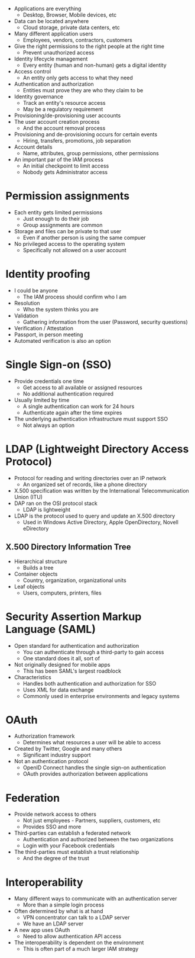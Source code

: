- Applications are everything
	- Desktop, Browser, Mobile devices, etc
- Data can be located anywhere
	- Cloud storage, private data centers, etc
- Many different application users
	- Employees, vendors, contractors, customers
- Give the right permissions to the right people at the right time
	- Prevent unauthorized access
- Identity lifecycle management
	- Every entity (human and non-human) gets a digital identity
- Access control
	- An entity only gets access to what they need
- Authentication and authorization
	- Entities must prove they are who they claim to be
- Identity governance
	- Track an entity's resource access
	- May be a regulatory requirement
- Provisioning/de-provisioning user accounts
- The user account creation process
	- And the account removal process
- Provisioning and de-provisioning occurs for certain events
	- Hiring, transfers, promotions, job separation
- Account details
	- Name, attributes, group permissions, other permissions
- An important par of the IAM process
	- An initial checkpoint to limit access
	- Nobody gets Administrator access
# Permission assignments
- Each entity gets limited permissions
	- Just enough to do their job
	- Group assignments are common
- Storage and files can be private to that user
	- Even if another person is using the same compuer
- No privileged access to the operating system
	- Specifically not allowed on a user account
# Identity proofing
- I could be anyone
	- The IAM process should confirm who I am
- Resolution
	- Who the system thinks you are
- Validation
	- Gathering information from the user (Password, security questions)
- Verification / Attestation
- Passport, in person meeting
- Automated verification is also an option
# Single Sign-on (SSO)
- Provide credentials one time
	- Get access to all available or assigned resources
	- No additional authentication required
- Usually limited by time
	- A single authentication can work for 24 hours
	- Authenticate again after the time expires
- The underlying authentication infrastructure must support SSO
	- Not always an option
# LDAP (Lightweight Directory Access Protocol)
- Protocol for reading and writing directories over an IP network
	- An organized set of records, like a phone directory
- X.500 specification was written by the International Telecommunication Union (ITU)
- DAP ran on the OSI protocol stack
	- LDAP is lightweight
- LDAP is the protocol used to query and update an X.500 directory
	- Used in Windows Active Directory, Apple OpenDirectory, Novell eDirectory
## X.500 Directory Information Tree
- Hierarchical structure
	- Builds a tree
- Container objects
	- Country, organization, organizational units
- Leaf objects
	- Users, computers, printers, files
# Security Assertion Markup Language (SAML)
- Open standard for authentication and authorization
	- You can authenticate through a third-party to gain access
	- One standard does it all, sort of
- Not originally designed for mobile apps
	- This has been SAML's largest roadblock
- Characteristics
	- Handles both authentication and authorization for SSO
	- Uses XML for data exchange
	- Commonly used in enterprise environments and legacy systems
# OAuth
- Authorization framework
	- Determines what resources a user will be able to access
- Created by Twitter, Google and many others
	- Significant industry support
- Not an authentication protocol
	- OpenID Connect handles the single sign-on authentication
	- OAuth provides authorization between applications
# Federation
- Provide network access to others
	- Not just employees - Partners, suppliers, customers, etc
	- Provides SSO and more
- Third-parties can establish a federated network
	- Authentication and authorized between the two organizations
	- Login with your Facebook credentials
- The third-parties must establish a trust relationship
	- And the degree of the trust
# Interoperability
- Many different ways to communicate with an authentication server
	- More than a simple login process
- Often determined by what is at hand
	- VPN concentrator can talk to a LDAP server
	- We have an LDAP server
- A new app uses OAuth
	- Need to allow authentication API access
- The interoperability is dependent on the environment
	- This is often part of a much larger IAM strategy